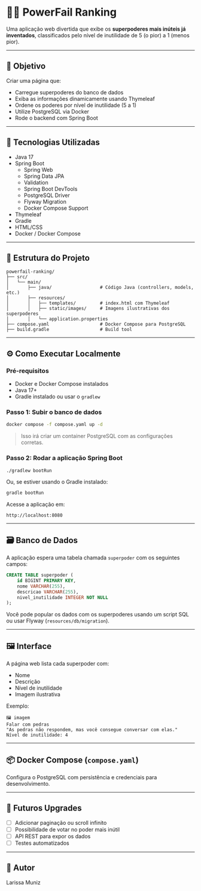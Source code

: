 # 🦸‍♂️ PowerFail Ranking

Uma aplicação web divertida que exibe os **superpoderes mais inúteis já inventados**, classificados pelo nível de inutilidade de 5 (o pior) a 1 (menos pior).

---

## 🎯 Objetivo

Criar uma página que:

- Carregue superpoderes do banco de dados
- Exiba as informações dinamicamente usando Thymeleaf
- Ordene os poderes por nível de inutilidade (5 a 1)
- Utilize PostgreSQL via Docker
- Rode o backend com Spring Boot

---

## 🚀 Tecnologias Utilizadas

- Java 17
- Spring Boot
  - Spring Web
  - Spring Data JPA
  - Validation
  - Spring Boot DevTools
  - PostgreSQL Driver
  - Flyway Migration
  - Docker Compose Support
- Thymeleaf
- Gradle
- HTML/CSS
- Docker / Docker Compose

---

## 🧱 Estrutura do Projeto

```
powerfail-ranking/
├── src/
│   └── main/
│       ├── java/                  # Código Java (controllers, models, etc.)
│       ├── resources/
│       │   ├── templates/         # index.html com Thymeleaf
│       │   ├── static/images/     # Imagens ilustrativas dos superpoderes
│       │   └── application.properties
├── compose.yaml                   # Docker Compose para PostgreSQL
├── build.gradle                   # Build tool
```

---

## ⚙️ Como Executar Localmente

### Pré-requisitos

- Docker e Docker Compose instalados
- Java 17+
- Gradle instalado ou usar o `gradlew`

### Passo 1: Subir o banco de dados

```bash
docker compose -f compose.yaml up -d
```

> Isso irá criar um container PostgreSQL com as configurações corretas.

### Passo 2: Rodar a aplicação Spring Boot

```bash
./gradlew bootRun
```

Ou, se estiver usando o Gradle instalado:

```bash
gradle bootRun
```

Acesse a aplicação em:

```
http://localhost:8080
```

---

## 🗃️ Banco de Dados

A aplicação espera uma tabela chamada `superpoder` com os seguintes campos:

```sql
CREATE TABLE superpoder (
    id BIGINT PRIMARY KEY,
    nome VARCHAR(255),
    descricao VARCHAR(255),
    nivel_inutilidade INTEGER NOT NULL
);
```

Você pode popular os dados com os superpoderes usando um script SQL ou usar Flyway (`resources/db/migration`).

---

## 🖼️ Interface

A página web lista cada superpoder com:

- Nome
- Descrição
- Nível de inutilidade
- Imagem ilustrativa

Exemplo:

```
🖼 imagem
Falar com pedras
"As pedras não respondem, mas você consegue conversar com elas."
Nível de inutilidade: 4
```

---

## 📦 Docker Compose (`compose.yaml`)

Configura o PostgreSQL com persistência e credenciais para desenvolvimento.

---

## 📌 Futuros Upgrades

- [ ] Adicionar paginação ou scroll infinito
- [ ] Possibilidade de votar no poder mais inútil
- [ ] API REST para expor os dados
- [ ] Testes automatizados

---

## 🧠 Autor

Larissa Muniz
